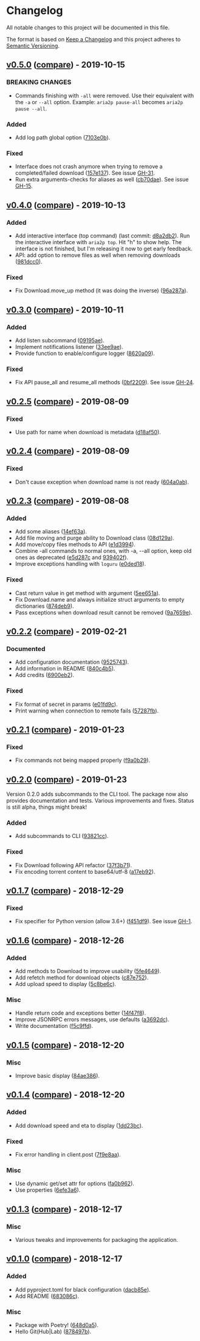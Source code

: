 # Changelog
All notable changes to this project will be documented in this file.

The format is based on [Keep a Changelog](http://keepachangelog.com/en/1.0.0/)
and this project adheres to [Semantic Versioning](http://semver.org/spec/v2.0.0.html).

## [v0.5.0](https://github.com/pawamoy/aria2p/releases/tag/v0.5.0) ([compare](https://github.com/pawamoy/aria2p/compare/v0.4.0...v0.5.0)) - 2019-10-15

### BREAKING CHANGES
- Commands finishing with `-all` were removed. Use their equivalent with the `-a` or `--all` option.
  Example: `aria2p pause-all` becomes `aria2p pause --all`.

### Added
- Add log path global option ([7103e0b](https://github.com/pawamoy/aria2p/commit/7103e0b32656e8209d6c4c6d3f3f95f41eb75148)).

### Fixed
- Interface does not crash anymore when trying to remove a completed/failed download ([157e137](https://github.com/pawamoy/aria2p/commit/157e137730e49c4e290e34371dfbd5fc464491db)).
  See issue [GH-31](https://github.com/pawamoy/aria2p/issues/31).
- Run extra arguments-checks for aliases as well ([cb70dae](https://github.com/pawamoy/aria2p/commit/cb70dae023997d3b2df789bb101678936a56fe31)).
  See issue [GH-15](https://github.com/pawamoy/aria2p/issues/15).


## [v0.4.0](https://github.com/pawamoy/aria2p/releases/tag/v0.4.0) ([compare](https://github.com/pawamoy/aria2p/compare/v0.3.0...v0.4.0)) - 2019-10-13

### Added
- Add interactive interface (top command) (last commit: [d8a2db2](https://github.com/pawamoy/aria2p/commit/d8a2db2b2dba19c42056dbdb854cc6fc1a0b8efc)).
  Run the interactive interface with `aria2p top`. Hit "h" to show help.
  The interface is not finished, but I'm releasing it now to get early feedback.
- API: add option to remove files as well when removing downloads ([981dcc0](https://github.com/pawamoy/aria2p/commit/981dcc015f8baef5b3d2f0230b27376f482442fa)).

### Fixed
- Fix Download.move_up method (it was doing the inverse) ([96a287a](https://github.com/pawamoy/aria2p/commit/96a287ab4e563c27ffb56afbccc8901c02e4a9f2)).

## [v0.3.0](https://github.com/pawamoy/aria2p/releases/tag/v0.3.0) ([compare](https://github.com/pawamoy/aria2p/compare/v0.2.5...v0.3.0)) - 2019-10-11

### Added
- Add listen subcommand ([09195ae](https://github.com/pawamoy/aria2p/commit/09195aeb0146d8e3f4108c8fc7b7548485d1417b)).
- Implement notifications listener ([33ee9ae](https://github.com/pawamoy/aria2p/commit/33ee9ae72811a18b4430e5ff163e1df113b209af)).
- Provide function to enable/configure logger ([8620a09](https://github.com/pawamoy/aria2p/commit/8620a0928cdb9def7c661baf819eb4aea8d085c9)).

### Fixed
- Fix API pause_all and resume_all methods ([0bf2209](https://github.com/pawamoy/aria2p/commit/0bf2209553e138387d2597900f2a182275bd0fa5)).
  See issue [GH-24](https://github.com/pawamoy/aria2p/issues/24).


## [v0.2.5](https://github.com/pawamoy/aria2p/releases/tag/v0.2.5) ([compare](https://github.com/pawamoy/aria2p/compare/v0.2.4...v0.2.5)) - 2019-08-09

### Fixed
- Use path for name when download is metadata ([d18af50](https://github.com/pawamoy/aria2p/commit/d18af5033d93fbc94b3c9d85e2fbb9e320328747)).


## [v0.2.4](https://github.com/pawamoy/aria2p/releases/tag/v0.2.4) ([compare](https://github.com/pawamoy/aria2p/compare/v0.2.3...v0.2.4)) - 2019-08-09

### Fixed
- Don't cause exception when download name is not ready ([604a0ab](https://github.com/pawamoy/aria2p/commit/604a0abb4db3acd6f061449b9667c44861b8843e)).


## [v0.2.3](https://github.com/pawamoy/aria2p/releases/tag/v0.2.3) ([compare](https://github.com/pawamoy/aria2p/compare/v0.2.2...v0.2.3)) - 2019-08-08

### Added
- Add some aliases ([14ef63a](https://github.com/pawamoy/aria2p/commit/14ef63afb39b60ee88201857520efd1dc350d410)).
- Add file moving and purge ability to Download class ([08d129a](https://github.com/pawamoy/aria2p/commit/08d129a429874fde313f45720bfd44cfb7ee1b49)).
- Add move/copy files methods to API ([e1d3994](https://github.com/pawamoy/aria2p/commit/e1d3994ed7969ba8a54edb3fe6bbf5cc2e1deb99)).
- Combine -all commands to normal ones, with -a, --all option, keep old ones as deprecated ([e5d287c](https://github.com/pawamoy/aria2p/commit/e5d287c7dfaaffa6c2999d261744f09c7806b5ce) and [939402f](https://github.com/pawamoy/aria2p/commit/939402f62539ef97aea2ffa2db1cc93b48f68d20)).
- Improve exceptions handling with `loguru` ([e0ded18](https://github.com/pawamoy/aria2p/commit/e0ded18c50945f9706bd34e4d021f4ebe030a043)).

### Fixed
- Cast return value in get method with argument ([5ee651a](https://github.com/pawamoy/aria2p/commit/5ee651a17e28502903103959bf1b7b9abd71eb60)).
- Fix Download.name and always initialize struct arguments to empty dictionaries ([874deb9](https://github.com/pawamoy/aria2p/commit/874deb98b0e61f1c5e115253974ca525ba313fdf)).
- Pass exceptions when download result cannot be removed ([9a7659e](https://github.com/pawamoy/aria2p/commit/9a7659e6763173b90f94b0711a65e43aec047c9c)).


## [v0.2.2](https://github.com/pawamoy/aria2p/releases/tag/v0.2.2) ([compare](https://github.com/pawamoy/aria2p/compare/v0.2.1...v0.2.2)) - 2019-02-21

### Documented
- Add configuration documentation ([9525743](https://github.com/pawamoy/aria2p/commit/952574341e55d53e6d5657d33cc4f47ffdb1f14e)).
- Add information in README ([840c4b5](https://github.com/pawamoy/aria2p/commit/840c4b5b56470d9966370c184e7af7f8b6a85da0)).
- Add credits ([6900eb2](https://github.com/pawamoy/aria2p/commit/6900eb2d596dea2244601969014442e42b2393c2)).

### Fixed
- Fix format of secret in params ([e01fd9c](https://github.com/pawamoy/aria2p/commit/e01fd9cd6af257cbc0feb5248ce86b1177d7151e)).
- Print warning when connection to remote fails ([57287fb](https://github.com/pawamoy/aria2p/commit/57287fb5ed0436925aea6f75baebdae58907467d)).


## [v0.2.1](https://github.com/pawamoy/aria2p/releases/tag/v0.2.1) ([compare](https://github.com/pawamoy/aria2p/compare/v0.2.0...v0.2.1)) - 2019-01-23

### Fixed
- Fix commands not being mapped properly ([f9a0b29](https://github.com/pawamoy/aria2p/commit/f9a0b29e51520d94494367fccf2486da4c377f3a)).


## [v0.2.0](https://github.com/pawamoy/aria2p/releases/tag/v0.2.0) ([compare](https://github.com/pawamoy/aria2p/compare/v0.1.7...v0.2.0)) - 2019-01-23

Version 0.2.0 adds subcommands to the CLI tool. The package now also provides documentation and tests.
Various improvements and fixes. Status is still alpha, things might break!

### Added
- Add subcommands to CLI ([93821cc](https://github.com/pawamoy/aria2p/commit/93821cc672e062554c3aa508e8dc490aab73c518)).

### Fixed
- Fix Download following API refactor ([37f3b71](https://github.com/pawamoy/aria2p/commit/37f3b71ad261b73846855c57f6fb97ff373c6550)).
- Fix encoding torrent content to base64/utf-8 ([a17eb92](https://github.com/pawamoy/aria2p/commit/a17eb92a6050b0dd007b74d47fb13cb6ecc21b8a)).


## [v0.1.7](https://github.com/pawamoy/aria2p/releases/tag/v0.1.7) ([compare](https://github.com/pawamoy/aria2p/compare/v0.1.6...v0.1.7)) - 2018-12-29

### Fixed
- Fix specifier for Python version (allow 3.6+) ([f451df9](https://github.com/pawamoy/aria2p/commit/f451df91ac76430543a990816019324acfbc67bb)).
  See issue [GH-1](https://github.com/pawamoy/aria2p/issues/1).


## [v0.1.6](https://github.com/pawamoy/aria2p/releases/tag/v0.1.6) ([compare](https://github.com/pawamoy/aria2p/compare/v0.1.5...v0.1.6)) - 2018-12-26

### Added
- Add methods to Download to improve usability ([5fe4649](https://github.com/pawamoy/aria2p/commit/5fe4649d81eb8101e99e34145fe137284397dbe6)).
- Add refetch method for download objects ([c87e752](https://github.com/pawamoy/aria2p/commit/c87e7521987a5d24d180fe7aabf0d850d05bb0c2)).
- Add upload speed to display ([5c8be6c](https://github.com/pawamoy/aria2p/commit/5c8be6cda8951b5b4b959404a0c3999b5f71d522)).

### Misc
- Handle return code and exceptions better ([14f47f8](https://github.com/pawamoy/aria2p/commit/14f47f83b29eab547b64010de1e14366e13b2072)).
- Improve JSONRPC errors messages, use defaults ([a3692dc](https://github.com/pawamoy/aria2p/commit/a3692dce1ae76ed02f8f635a53a47bf513726b48)).
- Write documentation ([f5c9ffd](https://github.com/pawamoy/aria2p/commit/f5c9ffd3fb0b1094d90979b278f7e1990178d07f)).


## [v0.1.5](https://github.com/pawamoy/aria2p/releases/tag/v0.1.5) ([compare](https://github.com/pawamoy/aria2p/compare/v0.1.4...v0.1.5)) - 2018-12-20

### Misc
- Improve basic display ([84ae386](https://github.com/pawamoy/aria2p/commit/84ae386de0115d4b8ea49b5f5053262ee78aa175)).


## [v0.1.4](https://github.com/pawamoy/aria2p/releases/tag/v0.1.4) ([compare](https://github.com/pawamoy/aria2p/compare/v0.1.3...v0.1.4)) - 2018-12-20

### Added
- Add download speed and eta to display ([1dd23bc](https://github.com/pawamoy/aria2p/commit/1dd23bcc927a1c8c3bd1ce7fbb83bdf65703fbe4)).

### Fixed
- Fix error handling in client.post ([7f9e8aa](https://github.com/pawamoy/aria2p/commit/7f9e8aa4f00a5c96755726d5d5521caf96339000)).

### Misc
- Use dynamic get/set attr for options ([fa0b962](https://github.com/pawamoy/aria2p/commit/fa0b96277175c5267f1e7ed27c8143cb4f65ef14)).
- Use properties ([6efe3a6](https://github.com/pawamoy/aria2p/commit/6efe3a6774878a0ab2fbdfb6f70991841e006fcb)).


## [v0.1.3](https://github.com/pawamoy/aria2p/releases/tag/v0.1.3) ([compare](https://github.com/pawamoy/aria2p/compare/v0.1.0...v0.1.3)) - 2018-12-17

### Misc
- Various tweaks and improvements for packaging the application.


## [v0.1.0](https://github.com/pawamoy/aria2p/releases/tag/v0.1.0) ([compare](https://github.com/pawamoy/aria2p/compare/878497bb3eacfdd6e385e33470a4b99d2df3d3bd...v0.1.0)) - 2018-12-17

### Added
- Add pyproject.toml for black configuration ([dacb85e](https://github.com/pawamoy/aria2p/commit/dacb85e3c9b0e94f4816f8be5cfc501693c4e35a)).
- Add README ([683086c](https://github.com/pawamoy/aria2p/commit/683086c32e0411cef0996f17df7ed31a60cbdb12)).

### Misc
- Package with Poetry! ([648d0a5](https://github.com/pawamoy/aria2p/commit/648d0a5b3c68d3a06b5a0f7957b5861e42d7279d)).
- Hello Git(Hub|Lab) ([878497b](https://github.com/pawamoy/aria2p/commit/878497bb3eacfdd6e385e33470a4b99d2df3d3bd)).
